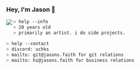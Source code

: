 ### Hey, I'm Jason 👋<br/>

<a href="https://discord.com/users/326237293612367873">
  <img src="https://lanyard-profile-readme.vercel.app/api/326237293612367873?bg=0d1117" align="left" />
</a>

````zsh
> help --info
> 20 years old
> primarily an artist. i do side projects.
````

````zsh
> help --contact
> discord: uchks
> mailto: git@jasons.faith for git relations
> mailto: hi@jasons.faith for business relations
````
